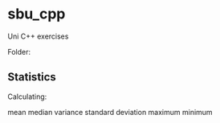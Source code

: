 # sbu_cpp
Uni C++ exercises

Folder:

Statistics
-------------------
Calculating:

mean
median
variance
standard deviation
maximum
minimum
